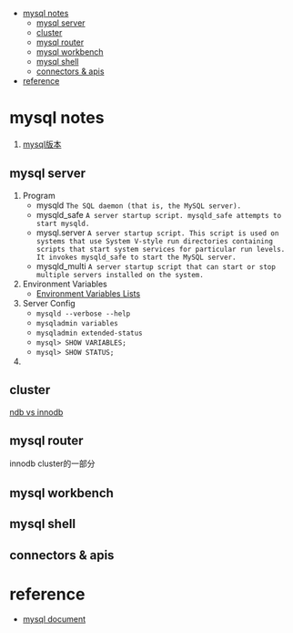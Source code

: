 - [mysql notes](#mysql-notes)
  - [mysql server](#mysql-server)
  - [cluster](#cluster)
  - [mysql router](#mysql-router)
  - [mysql workbench](#mysql-workbench)
  - [mysql shell](#mysql-shell)
  - [connectors & apis](#connectors--apis)
- [reference](#reference)

# mysql notes
1. [mysql版本](https://blog.csdn.net/liang_0609/article/details/77334959)

## mysql server
1. Program
   - mysqld `The SQL daemon (that is, the MySQL server).`
   - mysqld_safe  `A server startup script. mysqld_safe attempts to start mysqld.`
   - mysql.server   `A server startup script. This script is used on systems that use System V-style run directories containing scripts that start system services for particular run levels. It invokes mysqld_safe to start the MySQL server.`
   - mysqld_multi  `A server startup script that can start or stop multiple servers installed on the system.`
2. Environment Variables
   - [Environment Variables Lists](https://dev.mysql.com/doc/refman/8.0/en/environment-variables.html)
3. Server Config
   - `mysqld --verbose --help`
   - `mysqladmin variables`
   - `mysqladmin extended-status`
   - `mysql> SHOW VARIABLES;`
   - `mysql> SHOW STATUS;`
4. 
## cluster
[ndb vs innodb](https://dev.mysql.com/doc/mysql-cluster-excerpt/5.7/en/mysql-cluster-ndb-innodb-engines.html)

## mysql router
innodb cluster的一部分

## mysql workbench

## mysql shell

## connectors & apis

# reference

- [mysql document](https://dev.mysql.com/doc/)
